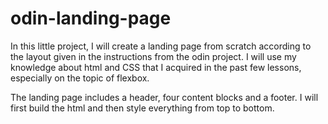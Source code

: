 # odin-landing-page

In this little project, I will create a landing page from scratch according to the layout
given in the instructions from the odin project. I will use my knowledge about html and CSS that I acquired in the past few lessons, especially on the topic of flexbox. 

The landing page includes a header, four content blocks and a footer. I will first build the html and then style everything from top to bottom. 